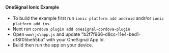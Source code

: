 #### OneSignal Ionic Example

- To build the example first run `ionic platform add android` andr/or `ionic platform add ios`.
- Next run `cordova plugin add onesignal-cordova-plugin`
- Open `www\js\app.js` and update "b2f7f966-d8cc-11e4-bed1-df8f05be55ba" with your OneSignal App Id.
- Build then run the app on your device.
